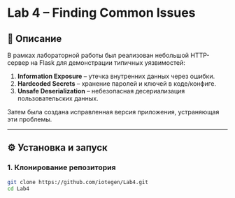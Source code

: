 # Lab 4 – Finding Common Issues

## 📌 Описание
В рамках лабораторной работы был реализован небольшой HTTP-сервер на Flask для демонстрации типичных уязвимостей:
1. **Information Exposure** – утечка внутренних данных через ошибки.
2. **Hardcoded Secrets** – хранение паролей и ключей в коде/конфиге.
3. **Unsafe Deserialization** – небезопасная десериализация пользовательских данных.

Затем была создана исправленная версия приложения, устраняющая эти проблемы.

---

## ⚙️ Установка и запуск

### 1. Клонирование репозитория
```bash
git clone https://github.com/iotegen/Lab4.git
cd Lab4
